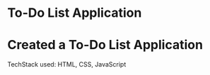 # To-Do List Application

# Created a To-Do List Application

TechStack used: HTML, CSS, JavaScript

